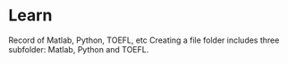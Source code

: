 # Learn
Record of Matlab, Python, TOEFL, etc
Creating a file folder includes three subfolder: Matlab, Python and TOEFL.
